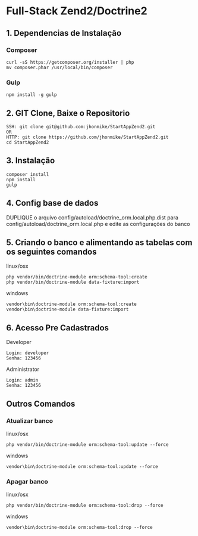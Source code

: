 # Full-Stack Zend2/Doctrine2

## 1. Dependencias de Instalação
### Composer

    curl -sS https://getcomposer.org/installer | php
    mv composer.phar /usr/local/bin/composer

### Gulp

    npm install -g gulp

## 2. GIT Clone, Baixe o Repositorio

    SSH: git clone git@github.com:jhonmike/StartAppZend2.git
    OR
    HTTP: git clone https://github.com/jhonmike/StartAppZend2.git
    cd StartAppZend2

## 3. Instalação

    composer install
    npm install
    gulp

## 4. Config base de dados

DUPLIQUE o arquivo config/autoload/doctrine_orm.local.php.dist para config/autoload/doctrine_orm.local.php e edite as configurações do banco

## 5. Criando o banco e alimentando as tabelas com os seguintes comandos

linux/osx

    php vendor/bin/doctrine-module orm:schema-tool:create
    php vendor/bin/doctrine-module data-fixture:import

windows

    vendor\bin\doctrine-module orm:schema-tool:create
    vendor\bin\doctrine-module data-fixture:import

## 6. Acesso Pre Cadastrados

Developer

    Login: developer
    Senha: 123456

Administrator

    Login: admin
    Senha: 123456

## Outros Comandos
### Atualizar banco

linux/osx

    php vendor/bin/doctrine-module orm:schema-tool:update --force

windows

    vendor\bin\doctrine-module orm:schema-tool:update --force

### Apagar banco

linux/osx

    php vendor/bin/doctrine-module orm:schema-tool:drop --force

windows

    vendor\bin\doctrine-module orm:schema-tool:drop --force
